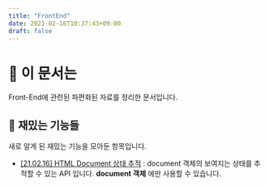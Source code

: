 ```yaml
---
title: "FrontEnd"
date: 2021-02-16T10:37:43+09:00
draft: false
---
```


# 📘 이 문서는

Front-End에 관련된 파편화된 자료를 정리한 문서입니다.

## 🎨 재밌는 기능들

새로 알게 된 재밌는 기능을 모아둔 항목입니다.

- [\[21.02.16\] HTML Document 상태 추적](https://developer.mozilla.org/en-US/docs/Web/API/Document/visibilityState#browser_compatibility) : document 객체의 보여지는 상태를 추적할 수 있는 API 입니다. __document 객체__ 에만 사용할 수 있습니다.
